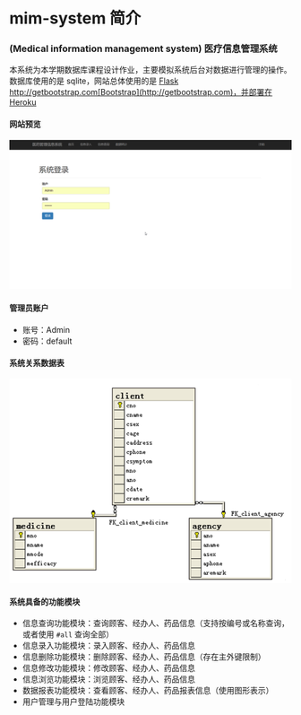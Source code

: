 
# mim-system 简介
### (Medical information management system) 医疗信息管理系统
本系统为本学期数据库课程设计作业，主要模拟系统后台对数据进行管理的操作。数据库使用的是 sqlite，网站总体使用的是 [Flask](http://flask.pocoo.org/Flask) http://getbootstrap.com[Bootstrap](http://getbootstrap.com)，并部署在 [Heroku](https://www.heroku.com)

#### 网站预览

![网站预览](https://github.com/chenjiandongx/mim-system/blob/master/images/screenshot.gif)

#### 管理员账户

* 账号：Admin
* 密码：default

#### 系统关系数据表

![关系图](https://github.com/chenjiandongx/mim-system/blob/master/app/static/relationship.png)

#### 系统具备的功能模块

* 信息查询功能模块：查询顾客、经办人、药品信息（支持按编号或名称查询，或者使用 `#all` 查询全部）
* 信息录入功能模块：录入顾客、经办人、药品信息
* 信息删除功能模块：删除顾客、经办人、药品信息（存在主外键限制）
* 信息修改功能模块：修改顾客、经办人、药品信息
* 信息浏览功能模块：浏览顾客、经办人、药品信息
* 数据报表功能模块：查看顾客、经办人、药品报表信息（使用图形表示）
* 用户管理与用户登陆功能模块
